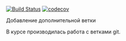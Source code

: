 ﻿[![Build Status](https://travis-ci.org/eveletspb/job4j.svg?branch=master)](https://travis-ci.org/eveletspb/job4j)
[![codecov](https://codecov.io/gh/eveletspb/job4j/branch/master/graph/badge.svg)](https://codecov.io/gh/eveletspb/job4j)

Добавление дополнительной ветки

В курсе производилась работа с ветками git.